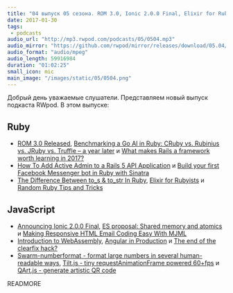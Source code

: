 ```yaml
---
title: "04 выпуск 05 сезона. ROM 3.0, Ionic 2.0.0 Final, Elixir for Rubyists, Swarm-numberformat, Tilt.js, QArt.js и прочее"
date: 2017-01-30
tags:
 - podcasts
audio_url: "http://mp3.rwpod.com/podcasts/05/0504.mp3"
audio_mirror: "https://github.com/rwpod/mirror/releases/download/05.04/0504.mp3"
audio_format: "audio/mpeg"
audio_length: 59916984
duration: "01:02:25"
small_icon: mic
main_image: "/images/static/05/0504.png"
---
```


Добрый день уважаемые слушатели. Представляем новый выпуск подкаста RWpod. В этом выпуске:

## Ruby

 - [ROM 3.0 Released](http://rom-rb.org/blog/rom-3-0-released/), [Benchmarking a Go AI in Ruby: CRuby vs. Rubinius vs. JRuby vs. Truffle – a year later](https://pragtob.wordpress.com/2017/01/24/benchmarking-a-go-ai-in-ruby-cruby-vs-rubinius-vs-jruby-vs-truffle-a-year-later/) и [What makes Rails a framework worth learning in 2017?](https://www.quora.com/What-makes-Rails-a-framework-worth-learning-in-2017/answer/David-Heinemeier-Hansson?srid=tfS&share=1)
 - [How To Add Active Admin to a Rails 5 API Application](http://www.carlosramireziii.com/how-to-add-active-admin-to-a-rails-5-api-application.html) и [Build your first Facebook Messenger bot in Ruby with Sinatra](https://hackernoon.com/smooth-coordinator-1427dce17f00)
 - [The Difference Between to_s & to_str In Ruby](http://marcgg.com/blog/2017/01/23/ruby-to-s-to-str/), [Elixir for Rubyists](https://startlearningelixir.com/elixir-for-rubyists) и [Random Ruby Tips and Tricks](https://www.driftingruby.com/episodes/random-ruby-tips-and-tricks)

## JavaScript

 - [Announcing Ionic 2.0.0 Final](http://blog.ionic.io/announcing-ionic-2-0-0-final/), [ES proposal: Shared memory and atomics](http://www.2ality.com/2017/01/shared-array-buffer.html) и [Making Responsive HTML Email Coding Easy With MJML](https://www.smashingmagazine.com/2017/01/making-responsive-html-email-coding-easy-with-mjml/)
 - [Introduction to WebAssembly](https://rsms.me/wasm-intro), [Angular in Production](http://blog.mgechev.com/2017/01/17/angular-in-production/) и [The end of the clearfix hack?](https://rachelandrew.co.uk/archives/2017/01/24/the-end-of-the-clearfix-hack/)
 - [Swarm-numberformat - format large numbers in several human-readable ways](https://erosson.github.io/swarm-numberformat/), [Tilt.js - tiny requestAnimationFrame powered 60+fps](http://gijsroge.github.io/tilt.js/) и [QArt.js - generate artistic QR code](https://kciter.github.io/qart.js/)


READMORE
